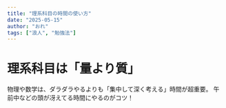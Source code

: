 ```yaml
---
title: "理系科目の時間の使い方"
date: "2025-05-15"
author: "おれ"
tags: ["浪人", "勉強法"]
---
```


# 理系科目は「量より質」

物理や数学は、ダラダラやるよりも「集中して深く考える」時間が超重要。
午前中などの頭が冴えてる時間にやるのがコツ！
